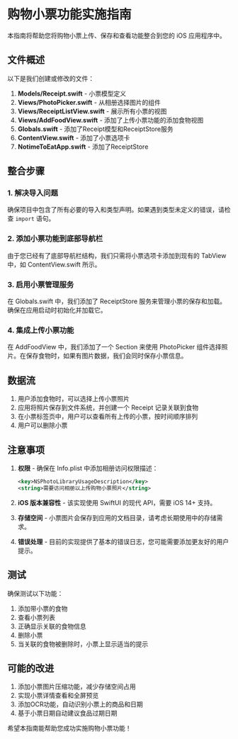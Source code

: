# 购物小票功能实施指南

本指南将帮助您将购物小票上传、保存和查看功能整合到您的 iOS 应用程序中。

## 文件概述

以下是我们创建或修改的文件：

1. **Models/Receipt.swift** - 小票模型定义
2. **Views/PhotoPicker.swift** - 从相册选择图片的组件
3. **Views/ReceiptListView.swift** - 展示所有小票的视图
4. **Views/AddFoodView.swift** - 添加了上传小票功能的添加食物视图
5. **Globals.swift** - 添加了Receipt模型和ReceiptStore服务
6. **ContentView.swift** - 添加了小票选项卡
7. **NotimeToEatApp.swift** - 添加了ReceiptStore

## 整合步骤

### 1. 解决导入问题

确保项目中包含了所有必要的导入和类型声明。如果遇到类型未定义的错误，请检查 `import` 语句。

### 2. 添加小票功能到底部导航栏

由于您已经有了底部导航栏结构，我们只需将小票选项卡添加到现有的 TabView 中，如 ContentView.swift 所示。

### 3. 启用小票管理服务

在 Globals.swift 中，我们添加了 ReceiptStore 服务来管理小票的保存和加载。确保在应用启动时初始化并加载它。

### 4. 集成上传小票功能

在 AddFoodView 中，我们添加了一个 Section 来使用 PhotoPicker 组件选择照片。在保存食物时，如果有图片数据，我们会同时保存小票信息。

## 数据流

1. 用户添加食物时，可以选择上传小票照片
2. 应用将照片保存到文件系统，并创建一个 Receipt 记录关联到食物
3. 在小票标签页中，用户可以查看所有上传的小票，按时间顺序排列
4. 用户可以删除小票

## 注意事项

1. **权限** - 确保在 Info.plist 中添加相册访问权限描述：
   ```xml
   <key>NSPhotoLibraryUsageDescription</key>
   <string>需要访问相册以上传购物小票照片</string>
   ```

2. **iOS 版本兼容性** - 该实现使用 SwiftUI 的现代 API，需要 iOS 14+ 支持。

3. **存储空间** - 小票图片会保存到应用的文档目录，请考虑长期使用中的存储需求。

4. **错误处理** - 目前的实现提供了基本的错误日志，您可能需要添加更友好的用户提示。

## 测试

确保测试以下功能：

1. 添加带小票的食物
2. 查看小票列表
3. 正确显示关联的食物信息
4. 删除小票
5. 当关联的食物被删除时，小票上显示适当的提示

## 可能的改进

1. 添加小票图片压缩功能，减少存储空间占用
2. 实现小票详情查看和全屏预览
3. 添加OCR功能，自动识别小票上的商品和日期
4. 基于小票日期自动建议食品过期日期

希望本指南能帮助您成功实施购物小票功能！ 